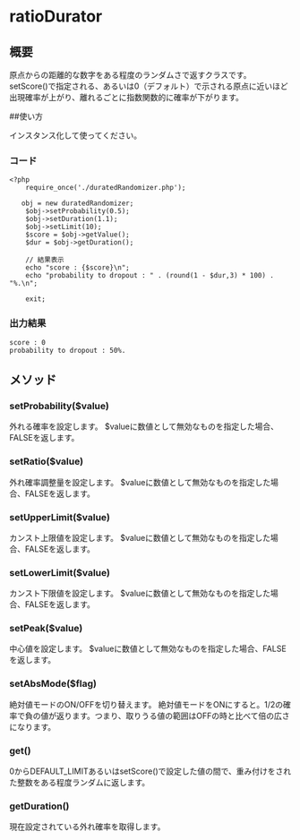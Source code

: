 # ratioDurator
## 概要
原点からの距離的な数字をある程度のランダムさで返すクラスです。
setScore()で指定される、あるいは0（デフォルト）で示される原点に近いほど出現確率が上がり、離れるごとに指数関数的に確率が下がります。

##使い方

インスタンス化して使ってください。

### コード
    <?php
        require_once('./duratedRandomizer.php');
 
       obj = new duratedRandomizer;
        $obj->setProbability(0.5);
        $obj->setDuration(1.1);
        $obj->setLimit(10);
        $score = $obj->getValue();
        $dur = $obj->getDuration();

        // 結果表示
        echo "score : {$score}\n";
        echo "probability to dropout : " . (round(1 - $dur,3) * 100) . "%.\n";

        exit;

### 出力結果
    score : 0
    probability to dropout : 50%.

## メソッド
### setProbability($value)
外れる確率を設定します。
$valueに数値として無効なものを指定した場合、FALSEを返します。

### setRatio($value)
外れ確率調整量を設定します。
$valueに数値として無効なものを指定した場合、FALSEを返します。

### setUpperLimit($value)
カンスト上限値を設定します。
$valueに数値として無効なものを指定した場合、FALSEを返します。

### setLowerLimit($value)
カンスト下限値を設定します。
$valueに数値として無効なものを指定した場合、FALSEを返します。

### setPeak($value)
中心値を設定します。
$valueに数値として無効なものを指定した場合、FALSEを返します。

### setAbsMode($flag)
絶対値モードのON/OFFを切り替えます。
絶対値モードをONにすると。1/2の確率で負の値が返ります。つまり、取りうる値の範囲はOFFの時と比べて倍の広さになります。

### get()
0からDEFAULT_LIMITあるいはsetScore()で設定した値の間で、重み付けをされた整数をある程度ランダムに返します。

### getDuration()
現在設定されている外れ確率を取得します。
